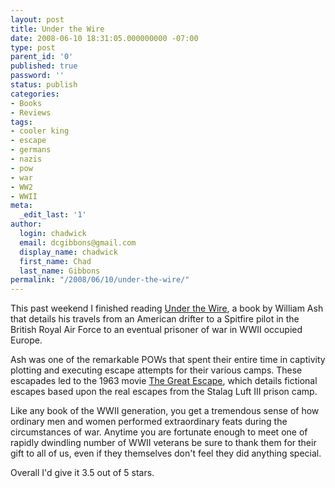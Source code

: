 ```yaml
---
layout: post
title: Under the Wire
date: 2008-06-10 18:31:05.000000000 -07:00
type: post
parent_id: '0'
published: true
password: ''
status: publish
categories:
- Books
- Reviews
tags:
- cooler king
- escape
- germans
- nazis
- pow
- war
- WW2
- WWII
meta:
  _edit_last: '1'
author:
  login: chadwick
  email: dcgibbons@gmail.com
  display_name: chadwick
  first_name: Chad
  last_name: Gibbons
permalink: "/2008/06/10/under-the-wire/"
---
```

This past weekend I finished reading [Under the Wire](http://www.amazon.com/Under-Wire-Adventures-Legendary-Escape/dp/0312338325), a book by William Ash that details his travels from an American drifter to a Spitfire pilot in the British Royal Air Force to an eventual prisoner of war in WWII occupied Europe.

Ash was one of the remarkable POWs that spent their entire time in captivity plotting and executing escape attempts for their various camps. These escapades led to the 1963 movie [The Great Escape](http://www.imdb.com/title/tt0057115/), which details fictional escapes based upon the real escapes from the Stalag Luft III prison camp.

Like any book of the WWII generation, you get a tremendous sense of how ordinary men and women performed extraordinary feats during the circumstances of war. Anytime you are fortunate enough to meet one of rapidly dwindling number of WWII veterans be sure to thank them for their gift to all of us, even if they themselves don't feel they did anything special.

Overall I'd give it 3.5 out of 5 stars.

